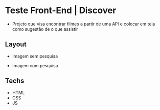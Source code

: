 # Teste Front-End | Discover
- Projeto que visa encontrar filmes a partir de uma API e colocar em tela como sugestão de o que assistir

## Layout
- Imagem sem pesquisa

- Imagem com pesquisa

## Techs
- HTML
- CSS
- JS

